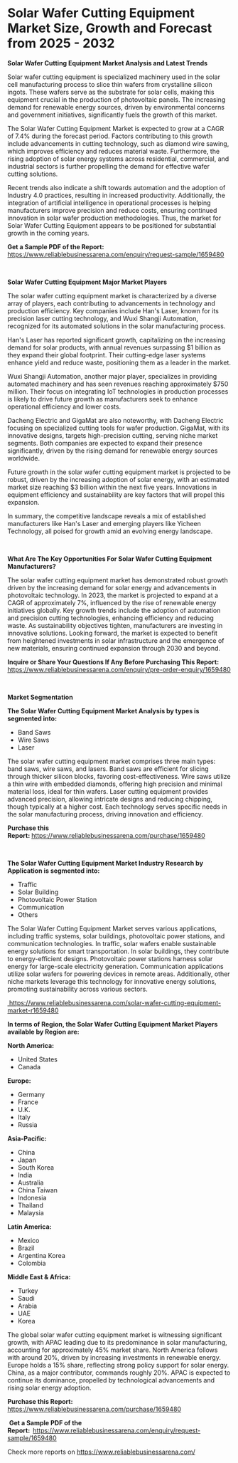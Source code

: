 <p><h1>Solar Wafer Cutting Equipment Market Size, Growth and Forecast from 2025 - 2032</h1></p><p><strong>Solar Wafer Cutting Equipment Market Analysis and Latest Trends</strong></p>
<p><p>Solar wafer cutting equipment is specialized machinery used in the solar cell manufacturing process to slice thin wafers from crystalline silicon ingots. These wafers serve as the substrate for solar cells, making this equipment crucial in the production of photovoltaic panels. The increasing demand for renewable energy sources, driven by environmental concerns and government initiatives, significantly fuels the growth of this market.</p><p>The Solar Wafer Cutting Equipment Market is expected to grow at a CAGR of 7.4% during the forecast period. Factors contributing to this growth include advancements in cutting technology, such as diamond wire sawing, which improves efficiency and reduces material waste. Furthermore, the rising adoption of solar energy systems across residential, commercial, and industrial sectors is further propelling the demand for effective wafer cutting solutions. </p><p>Recent trends also indicate a shift towards automation and the adoption of Industry 4.0 practices, resulting in increased productivity. Additionally, the integration of artificial intelligence in operational processes is helping manufacturers improve precision and reduce costs, ensuring continued innovation in solar wafer production methodologies. Thus, the market for Solar Wafer Cutting Equipment appears to be positioned for substantial growth in the coming years.</p></p>
<p><strong>Get a Sample PDF of the Report:&nbsp;</strong> <a href="https://www.reliablebusinessarena.com/enquiry/request-sample/1659480?utm_campaign=1143&utm_medium=2&utm_source=Github&utm_content=ia&utm_term=23032025&utm_id=solar-wafer-cutting-equipment">https://www.reliablebusinessarena.com/enquiry/request-sample/1659480</a></p>
<p>&nbsp;</p>
<p><strong>Solar Wafer Cutting Equipment Major Market Players</strong></p>
<p><p>The solar wafer cutting equipment market is characterized by a diverse array of players, each contributing to advancements in technology and production efficiency. Key companies include Han's Laser, known for its precision laser cutting technology, and Wuxi Shangji Automation, recognized for its automated solutions in the solar manufacturing process.</p><p>Han's Laser has reported significant growth, capitalizing on the increasing demand for solar products, with annual revenues surpassing $1 billion as they expand their global footprint. Their cutting-edge laser systems enhance yield and reduce waste, positioning them as a leader in the market.</p><p>Wuxi Shangji Automation, another major player, specializes in providing automated machinery and has seen revenues reaching approximately $750 million. Their focus on integrating IoT technologies in production processes is likely to drive future growth as manufacturers seek to enhance operational efficiency and lower costs.</p><p>Dacheng Electric and GigaMat are also noteworthy, with Dacheng Electric focusing on specialized cutting tools for wafer production. GigaMat, with its innovative designs, targets high-precision cutting, serving niche market segments. Both companies are expected to expand their presence significantly, driven by the rising demand for renewable energy sources worldwide.</p><p>Future growth in the solar wafer cutting equipment market is projected to be robust, driven by the increasing adoption of solar energy, with an estimated market size reaching $3 billion within the next five years. Innovations in equipment efficiency and sustainability are key factors that will propel this expansion. </p><p>In summary, the competitive landscape reveals a mix of established manufacturers like Han's Laser and emerging players like Yicheen Technology, all poised for growth amid an evolving energy landscape.</p></p>
<p>&nbsp;</p>
<p><strong>What Are The Key Opportunities For Solar Wafer Cutting Equipment Manufacturers?</strong></p>
<p><p>The solar wafer cutting equipment market has demonstrated robust growth driven by the increasing demand for solar energy and advancements in photovoltaic technology. In 2023, the market is projected to expand at a CAGR of approximately 7%, influenced by the rise of renewable energy initiatives globally. Key growth trends include the adoption of automation and precision cutting technologies, enhancing efficiency and reducing waste. As sustainability objectives tighten, manufacturers are investing in innovative solutions. Looking forward, the market is expected to benefit from heightened investments in solar infrastructure and the emergence of new materials, ensuring continued expansion through 2030 and beyond.</p></p>
<p><strong>Inquire or Share Your Questions If Any Before Purchasing This Report:</strong> <a href="https://www.reliablebusinessarena.com/enquiry/pre-order-enquiry/1659480?utm_campaign=1143&utm_medium=2&utm_source=Github&utm_content=ia&utm_term=23032025&utm_id=solar-wafer-cutting-equipment">https://www.reliablebusinessarena.com/enquiry/pre-order-enquiry/1659480</a></p>
<p>&nbsp;</p>
<p><strong>Market Segmentation</strong></p>
<p><strong>The Solar Wafer Cutting Equipment Market Analysis by types is segmented into:</strong></p>
<p><ul><li>Band Saws</li><li>Wire Saws</li><li>Laser</li></ul></p>
<p><p>The solar wafer cutting equipment market comprises three main types: band saws, wire saws, and lasers. Band saws are efficient for slicing through thicker silicon blocks, favoring cost-effectiveness. Wire saws utilize a thin wire with embedded diamonds, offering high precision and minimal material loss, ideal for thin wafers. Laser cutting equipment provides advanced precision, allowing intricate designs and reducing chipping, though typically at a higher cost. Each technology serves specific needs in the solar manufacturing process, driving innovation and efficiency.</p></p>
<p><strong>Purchase this Report:&nbsp;</strong><a href="https://www.reliablebusinessarena.com/purchase/1659480?utm_campaign=1143&utm_medium=2&utm_source=Github&utm_content=ia&utm_term=23032025&utm_id=solar-wafer-cutting-equipment">https://www.reliablebusinessarena.com/purchase/1659480</a></p>
<p>&nbsp;</p>
<p><strong>The Solar Wafer Cutting Equipment Market Industry Research by Application is segmented into:</strong></p>
<p><ul><li>Traffic</li><li>Solar Building</li><li>Photovoltaic Power Station</li><li>Communication</li><li>Others</li></ul></p>
<p><p>The Solar Wafer Cutting Equipment Market serves various applications, including traffic systems, solar buildings, photovoltaic power stations, and communication technologies. In traffic, solar wafers enable sustainable energy solutions for smart transportation. In solar buildings, they contribute to energy-efficient designs. Photovoltaic power stations harness solar energy for large-scale electricity generation. Communication applications utilize solar wafers for powering devices in remote areas. Additionally, other niche markets leverage this technology for innovative energy solutions, promoting sustainability across various sectors.</p></p>
<p><a href="https://www.reliablebusinessarena.com/solar-wafer-cutting-equipment-market-r1659480?utm_campaign=1143&utm_medium=2&utm_source=Github&utm_content=ia&utm_term=23032025&utm_id=solar-wafer-cutting-equipment">&nbsp;https://www.reliablebusinessarena.com/solar-wafer-cutting-equipment-market-r1659480</a></p>
<p><strong>In terms of Region, the Solar Wafer Cutting Equipment Market Players available by Region are:</strong></p>
<p>
    <p> <strong> North America: </strong>
        <ul>
            <li>United States</li>
            <li>Canada</li>
        </ul>
        </p> 
    <p> <strong> Europe: </strong>
        <ul>
            <li>Germany</li>
            <li>France</li>
            <li>U.K.</li>
            <li>Italy</li>
            <li>Russia</li>
        </ul>
        </p> 
    <p> <strong> Asia-Pacific: </strong>
        <ul>
            <li>China</li>
            <li>Japan</li>
            <li>South Korea</li>
            <li>India</li>
            <li>Australia</li>
            <li>China Taiwan</li>
            <li>Indonesia</li>
            <li>Thailand</li>
            <li>Malaysia</li>
        </ul>
        </p> 
    <p> <strong> Latin America: </strong>
        <ul>
            <li>Mexico</li>
            <li>Brazil</li>
            <li>Argentina Korea</li>
            <li>Colombia</li>
        </ul>
        </p> 
    <p> <strong> Middle East & Africa: </strong>
        <ul>
            <li>Turkey</li>
            <li>Saudi</li>
            <li>Arabia</li>
            <li>UAE</li>
            <li>Korea</li>
        </ul>
    </p>
    </p>
<p><p>The global solar wafer cutting equipment market is witnessing significant growth, with APAC leading due to its predominance in solar manufacturing, accounting for approximately 45% market share. North America follows with around 20%, driven by increasing investments in renewable energy. Europe holds a 15% share, reflecting strong policy support for solar energy. China, as a major contributor, commands roughly 20%. APAC is expected to continue its dominance, propelled by technological advancements and rising solar energy adoption.</p></p>
<p><strong>Purchase this Report: </strong><a href="https://www.reliablebusinessarena.com/purchase/1659480?utm_campaign=1143&utm_medium=2&utm_source=Github&utm_content=ia&utm_term=23032025&utm_id=solar-wafer-cutting-equipment">https://www.reliablebusinessarena.com/purchase/1659480</a></p>
<p>&nbsp;<strong>Get a Sample PDF of the Report:&nbsp;&nbsp;</strong><a href="https://www.reliablebusinessarena.com/enquiry/request-sample/1659480?utm_campaign=1143&utm_medium=2&utm_source=Github&utm_content=ia&utm_term=23032025&utm_id=solar-wafer-cutting-equipment">https://www.reliablebusinessarena.com/enquiry/request-sample/1659480</a></p>
<p><strong></strong></p>
<p>Check more reports on <a href="https://www.reliablebusinessarena.com/?utm_campaign=1143&utm_medium=2&utm_source=Github&utm_content=ia&utm_term=23032025&utm_id=solar-wafer-cutting-equipment">https://www.reliablebusinessarena.com/</a></p>